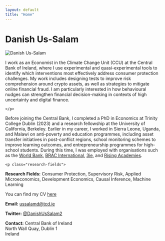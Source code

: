 ```yaml
---
layout: default
title: "Home"
---
```


<h1 class="page-name">Danish Us-Salam</h1>

<div class="about-hero">
  <div class="profile-pic">
    <img src="{{ '/assets/profile3.jpg' | relative_url }}" alt="Danish Us-Salam">
  </div>
  <div class="bio">
    <p>
I work as an Economist in the Climate Change Unit (CCU) at the Central Bank of Ireland, where I use experimental and quasi-experimental tools to identify which interventions most effectively address consumer protection challenges. My work includes designing tests to improve risk comprehension around crypto assets, as well as strategies to mitigate online financial fraud. I am particularly interested in how behavioural nudges can strengthen financial decision-making in contexts of high uncertainty and digital finance.

    </p>   
Before joining the Central Bank, I completed a PhD in Economics at Trinity College Dublin (2023) and a research fellowship at the University of California, Berkeley. Earlier in my career, I worked in Sierra Leone, Uganda, and Malawi on anti-poverty and education programmes, including asset transfer initiatives in post-conflict regions, school monitoring schemes to improve learning outcomes, and entrepreneurship programmes for high-school students. During this time, I was employed with organisations such as the 
<a href="https://www.worldbank.org">World Bank</a>, 
<a href="https://www.bracinternational.nl">BRAC International</a>, 
<a href="https://www.3ieimpact.org">3ie</a>, and 
<a href="https://www.risingacademies.com">Rising Academies</a>.

  
    <p class="research-fields">
  <strong>Research Fields:</strong> Consumer Protection, Supervisory Risk, Applied Microeconomics, Development Economics, Causal Inference, Machine Learning
</p>

<div class="bottom-contact">
  <p class="cv-center">You can find my CV <a href="{{ '/assets/Danish_CV.pdf' | relative_url }}">here</a></p>

  <p><strong>Email:</strong> <a href="mailto:ussalamd@tcd.ie">ussalamd@tcd.ie</a></p>
  <p><strong>Twitter:</strong> <a href="https://x.com/DanishUsSalam2">@DanishUsSalam2</a></p>

  <p><strong>Contact:</strong> Central Bank of Ireland<br>
     North Wall Quay, Dublin 1<br>
     Ireland
  </p>
</div>




